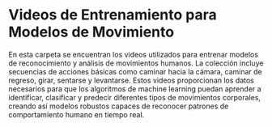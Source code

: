 # Videos de Entrenamiento para Modelos de Movimiento

En esta carpeta se encuentran los videos utilizados para entrenar modelos de reconocimiento y análisis de movimientos humanos. La colección incluye secuencias de acciones básicas como caminar hacia la cámara, caminar de regreso, girar, sentarse y levantarse. Estos videos proporcionan los datos necesarios para que los algoritmos de machine learning puedan aprender a identificar, clasificar y predecir diferentes tipos de movimientos corporales, creando así modelos robustos capaces de reconocer patrones de comportamiento humano en tiempo real.